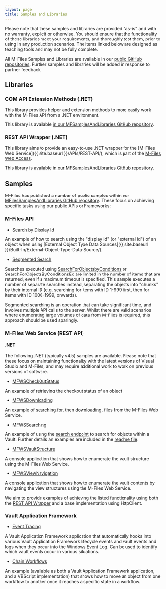 ```yaml
---
layout: page
title: Samples and Libraries
---
```


<p class="note warning">Please note that these samples and libraries are provided "as-is" and with no warranty, explicit or otherwise. You should ensure that the functionality of these libraries meet your requirements, and thoroughly test them, prior to using in any production scenarios.  The items linked below are designed as teaching tools and may not be fully complete.</p>

All M-Files Samples and Libraries are available in our [public GitHub repositories](https://github.com/m-files/).  Further samples and libraries will be added in response to partner feedback.

## Libraries

### COM API Extension Methods (.NET)

This library provides helper and extension methods to more easily work with the M-Files API from a .NET environment.

<p class="note">This library is available <a href="https://github.com/M-Files/MFilesSamplesAndLibraries/tree/master/Libraries/MFaaP.MFilesAPI">in our MFSamplesAndLibraries GitHub repository</a>.</p>

### REST API Wrapper (.NET)

This library aims to provide an easy-to-use .NET wrapper for the [M-Files Web Service]({{ site.baseurl }}/APIs/REST-API/), which is part of the [M-Files Web Access](http://www.m-files.com/user-guide/latest/eng/#Configure_M-Files_Web_Access.html).

<p class="note">This library is available <a href="https://github.com/M-Files/MFilesSamplesAndLibraries/tree/master/Libraries/MFaaP.MFilesAPI">in our MFSamplesAndLibraries GitHub repository</a>.</p>

## Samples

M-Files has published a number of public samples within our [MFilesSamplesAndLibraries GitHub repository](https://github.com/M-Files/MFilesSamplesAndLibraries/tree/master/Samples).  These focus on achieving specific tasks using our public APIs or Frameworks:

### M-Files API

* [Search by Display Id](https://github.com/M-Files/MFilesSamplesAndLibraries/tree/master/Samples/SearchByDisplayId)

An example of how to search using the "display id" (or "external id") of an object when using [External Object Type Data Sources]({{ site.baseurl }}/Built-In/External-Object-Type-Data-Source/).

* [Segmented Search](https://github.com/M-Files/MFilesSamplesAndLibraries/tree/master/Samples/SegmentedSearch)

Searches executed using [SearchForObjectsbyConditions](https://www.m-files.com/api/documentation/latest/index.html#MFilesAPI%7EVaultObjectSearchOperations%7ESearchForObjectsByConditions.html) or [SearchForObjectsByConditionsEx](https://www.m-files.com/api/documentation/latest/index.html#MFilesAPI%7EVaultObjectSearchOperations%7ESearchForObjectsByConditionsEx.html) are limited in the number of items that are returned, even if a maximum timeout is specified.  This sample executes a number of separate searches instead, separating the objects into "chunks" by their internal ID (e.g. searching for items with ID 1-999 first, then for items with ID 1000-1999, onwards).

<p class="note">Segmented searching is an operation that can take significant time, and involves multiple API calls to the server.  Whilst there are valid scenarios where enumerating large volumes of data from M-Files is required, this approach should be used sparingly.</p>

### M-Files Web Service (REST API)

#### .NET

The following .NET (typically v4.5) samples are available.  Please note that these focus on maintaining functionality with the latest versions of Visual Studio and M-Files, and may require additional work to work on previous versions of software.

* [MFWSCheckOutStatus](https://github.com/M-Files/MFilesSamplesAndLibraries/tree/master/Samples/MFWSCheckOutStatus)

An example of retrieving the [checkout status of an object](http://www.m-files.com/mfws/resources/objects/type/objectid/version/checkedout.html) .

* [MFWSDownloading](https://github.com/M-Files/MFilesSamplesAndLibraries/tree/master/Samples/MFWSDownloading)

An example of [searching for](http://www.m-files.com/mfws/resources/objects.html), then [downloading](http://www.m-files.com/mfws/resources/objects/type/objectid/version/files/file/content.html), files from the M-Files Web Service.

* [MFWSSearching](https://github.com/M-Files/MFilesSamplesAndLibraries/tree/master/Samples/MFWSSearching)

An example of using the [search endpoint](http://www.m-files.com/mfws/resources/objects.html) to search for objects within a Vault.  Further details an examples are included in the [readme file](https://github.com/M-Files/MFilesSamplesAndLibraries/tree/master/Samples/MFWSSearching).

* [MFWSVaultStructure](https://github.com/M-Files/MFilesSamplesAndLibraries/tree/master/Samples/MFWSVaultStructure)

A console application that shows how to enumerate the vault structure using the M-Files Web Service.

* [MFWSViewNavigation](https://github.com/M-Files/MFilesSamplesAndLibraries/tree/master/Samples/MFWSViewNavigation)

A console application that shows how to enumerate the vault contents by navigating the view structures using the M-Files Web Service.

<p class="note">We aim to provide examples of achieving the listed functionality using both the <a href="https://github.com/M-Files/MFilesSamplesAndLibraries/tree/master/Libraries/MFaaP.MFWSClient">REST API Wrapper</a> and a base implementation using HttpClient.</p>

### Vault Application Framework

* [Event Tracing](https://github.com/M-Files/MFilesSamplesAndLibraries/tree/master/Samples/EventTracing)

A Vault Application Framework application that automatically hooks into various Vault Application Framework lifecycle events and vault events and logs when they occur into the Windows Event Log.  Can be used to identify which vault events occur in various situations.

* [Chain Workflows](https://github.com/M-Files/MFilesSamplesAndLibraries/tree/master/Samples/ChainWorkflows)

An example (available as both a Vault Application Framework application, and a VBScript implementation) that shows how to move an object from one workflow to another once it reaches a specific state in a workflow.
